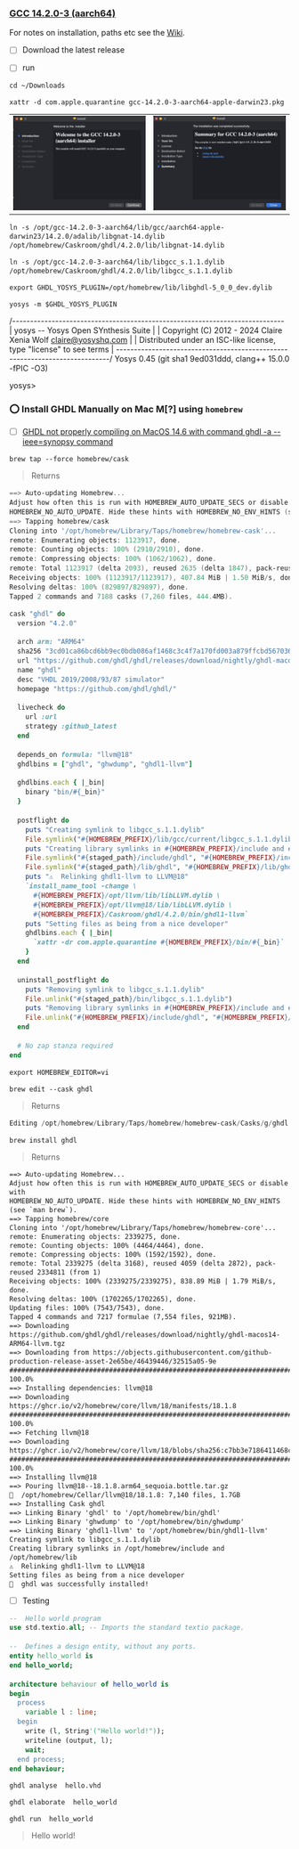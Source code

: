 

### [GCC 14.2.0-3 (aarch64)](https://github.com/simonjwright/distributing-gcc/releases)

For notes on installation, paths etc see the [Wiki](https://github.com/simonjwright/distributing-gcc/wiki).

- [ ] Download the latest release

- [ ] run

```
cd ~/Downloads
```

```
xattr -d com.apple.quarantine gcc-14.2.0-3-aarch64-apple-darwin23.pkg
```

| | |
|-|-|
| <img src=images/gcc-installer.png width='' height='' > </img> | <img src=images/gcc-installer-final.png width='' height='' > </img> | 


```
ln -s /opt/gcc-14.2.0-3-aarch64/lib/gcc/aarch64-apple-darwin23/14.2.0/adalib/libgnat-14.dylib /opt/homebrew/Caskroom/ghdl/4.2.0/lib/libgnat-14.dylib
```

```
ln -s /opt/gcc-14.2.0-3-aarch64/lib/libgcc_s.1.1.dylib /opt/homebrew/Caskroom/ghdl/4.2.0/lib/libgcc_s.1.1.dylib
```

```
export GHDL_YOSYS_PLUGIN=/opt/homebrew/lib/libghdl-5_0_0_dev.dylib
```

```
yosys -m $GHDL_YOSYS_PLUGIN                          
```

 /----------------------------------------------------------------------------\
 |  yosys -- Yosys Open SYnthesis Suite                                       |
 |  Copyright (C) 2012 - 2024  Claire Xenia Wolf <claire@yosyshq.com>         |
 |  Distributed under an ISC-like license, type "license" to see terms        |
 \----------------------------------------------------------------------------/
 Yosys 0.45 (git sha1 9ed031ddd, clang++ 15.0.0 -fPIC -O3)

yosys>

### :o: Install GHDL Manually on Mac M[?] using `homebrew`

- [ ] [GHDL not properly compiling on MacOS 14.6 with command ghdl -a --ieee=synopsy command](https://github.com/ghdl/ghdl/issues/2711)

```
brew tap --force homebrew/cask
```
> Returns
```powershell
==> Auto-updating Homebrew...
Adjust how often this is run with HOMEBREW_AUTO_UPDATE_SECS or disable with
HOMEBREW_NO_AUTO_UPDATE. Hide these hints with HOMEBREW_NO_ENV_HINTS (see `man brew`).
==> Tapping homebrew/cask
Cloning into '/opt/homebrew/Library/Taps/homebrew/homebrew-cask'...
remote: Enumerating objects: 1123917, done.
remote: Counting objects: 100% (2910/2910), done.
remote: Compressing objects: 100% (1062/1062), done.
remote: Total 1123917 (delta 2093), reused 2635 (delta 1847), pack-reused 1121007 (from 1)
Receiving objects: 100% (1123917/1123917), 407.84 MiB | 1.50 MiB/s, done.
Resolving deltas: 100% (829897/829897), done.
Tapped 2 commands and 7188 casks (7,260 files, 444.4MB).
```

```ruby
cask "ghdl" do
  version "4.2.0"

  arch arm: "ARM64"
  sha256 "3cd01ca86bcd6bb9ec0bdb086af1468c3c4f7a170fd003a879ffcbd567036c6b"
  url "https://github.com/ghdl/ghdl/releases/download/nightly/ghdl-macos14-#{arch}-llvm.tgz"
  name "ghdl"
  desc "VHDL 2019/2008/93/87 simulator"
  homepage "https://github.com/ghdl/ghdl/"

  livecheck do
    url :url
    strategy :github_latest
  end

  depends_on formula: "llvm@18"
  ghdlbins = ["ghdl", "ghwdump", "ghdl1-llvm"]

  ghdlbins.each { |_bin|
    binary "bin/#{_bin}"
  }

  postflight do
    puts "Creating symlink to libgcc_s.1.1.dylib"
    File.symlink("#{HOMEBREW_PREFIX}/lib/gcc/current/libgcc_s.1.1.dylib", "#{staged_path}/bin/libgcc_s.1.1.dylib")
    puts "Creating library symlinks in #{HOMEBREW_PREFIX}/include and #{HOMEBREW_PREFIX}/lib"
    File.symlink("#{staged_path}/include/ghdl", "#{HOMEBREW_PREFIX}/include/ghdl")
    File.symlink("#{staged_path}/lib/ghdl", "#{HOMEBREW_PREFIX}/lib/ghdl")
    puts "⚠️  Relinking ghdl1-llvm to LLVM@18"
    `install_name_tool -change \
      #{HOMEBREW_PREFIX}/opt/llvm/lib/libLLVM.dylib \
      #{HOMEBREW_PREFIX}/opt/llvm@18/lib/libLLVM.dylib \
      #{HOMEBREW_PREFIX}/Caskroom/ghdl/4.2.0/bin/ghdl1-llvm`
    puts "Setting files as being from a nice developer"
    ghdlbins.each { |_bin|
      `xattr -dr com.apple.quarantine #{HOMEBREW_PREFIX}/bin/#{_bin}`
    }
  end

  uninstall_postflight do
    puts "Removing symlink to libgcc_s.1.1.dylib"
    File.unlink("#{staged_path}/bin/libgcc_s.1.1.dylib")
    puts "Removing library symlinks in #{HOMEBREW_PREFIX}/include and #{HOMEBREW_PREFIX}/lib"
    File.unlink("#{HOMEBREW_PREFIX}/include/ghdl", "#{HOMEBREW_PREFIX}/lib/ghdl")
  end

  # No zap stanza required
end
```

```
export HOMEBREW_EDITOR=vi
```

```
brew edit --cask ghdl
```
> Returns
```powershell
Editing /opt/homebrew/Library/Taps/homebrew/homebrew-cask/Casks/g/ghdl.rb
```

```
brew install ghdl
```
> Returns
```
==> Auto-updating Homebrew...
Adjust how often this is run with HOMEBREW_AUTO_UPDATE_SECS or disable with
HOMEBREW_NO_AUTO_UPDATE. Hide these hints with HOMEBREW_NO_ENV_HINTS (see `man brew`).
==> Tapping homebrew/core
Cloning into '/opt/homebrew/Library/Taps/homebrew/homebrew-core'...
remote: Enumerating objects: 2339275, done.
remote: Counting objects: 100% (4464/4464), done.
remote: Compressing objects: 100% (1592/1592), done.
remote: Total 2339275 (delta 3168), reused 4059 (delta 2872), pack-reused 2334811 (from 1)
Receiving objects: 100% (2339275/2339275), 838.89 MiB | 1.79 MiB/s, done.
Resolving deltas: 100% (1702265/1702265), done.
Updating files: 100% (7543/7543), done.
Tapped 4 commands and 7217 formulae (7,554 files, 921MB).
==> Downloading https://github.com/ghdl/ghdl/releases/download/nightly/ghdl-macos14-ARM64-llvm.tgz
==> Downloading from https://objects.githubusercontent.com/github-production-release-asset-2e65be/46439446/32515a05-9e
############################################################################################################### 100.0%
==> Installing dependencies: llvm@18
==> Downloading https://ghcr.io/v2/homebrew/core/llvm/18/manifests/18.1.8
############################################################################################################### 100.0%
==> Fetching llvm@18
==> Downloading https://ghcr.io/v2/homebrew/core/llvm/18/blobs/sha256:c7bb3e7186411468c2b7af59fb5abd5108805078280f8144
############################################################################################################### 100.0%
==> Installing llvm@18
==> Pouring llvm@18--18.1.8.arm64_sequoia.bottle.tar.gz
🍺  /opt/homebrew/Cellar/llvm@18/18.1.8: 7,140 files, 1.7GB
==> Installing Cask ghdl
==> Linking Binary 'ghdl' to '/opt/homebrew/bin/ghdl'
==> Linking Binary 'ghwdump' to '/opt/homebrew/bin/ghwdump'
==> Linking Binary 'ghdl1-llvm' to '/opt/homebrew/bin/ghdl1-llvm'
Creating symlink to libgcc_s.1.1.dylib
Creating library symlinks in /opt/homebrew/include and /opt/homebrew/lib
⚠️  Relinking ghdl1-llvm to LLVM@18
Setting files as being from a nice developer
🍺  ghdl was successfully installed!
```

- [ ] Testing

```vhdl
--  Hello world program
use std.textio.all; -- Imports the standard textio package.

--  Defines a design entity, without any ports.
entity hello_world is
end hello_world;

architecture behaviour of hello_world is
begin
  process
    variable l : line;
  begin
    write (l, String'("Hello world!"));
    writeline (output, l);
    wait;
  end process;
end behaviour;
```

```
ghdl analyse  hello.vhd
```

```
ghdl elaborate  hello_world
```

```
ghdl run  hello_world
```
> Hello world!
